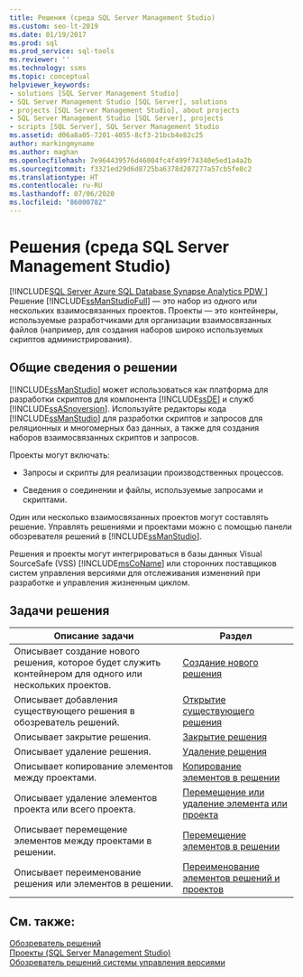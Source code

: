 ```yaml
---
title: Решения (среда SQL Server Management Studio)
ms.custom: seo-lt-2019
ms.date: 01/19/2017
ms.prod: sql
ms.prod_service: sql-tools
ms.reviewer: ''
ms.technology: ssms
ms.topic: conceptual
helpviewer_keywords:
- solutions [SQL Server Management Studio]
- SQL Server Management Studio [SQL Server], solutions
- projects [SQL Server Management Studio], about projects
- SQL Server Management Studio [SQL Server], projects
- scripts [SQL Server], SQL Server Management Studio
ms.assetid: d06a8a05-7201-4055-8cf3-21bcb4e82c25
author: markingmyname
ms.author: maghan
ms.openlocfilehash: 7e964439576d46004fc4f499f74340e5ed1a4a2b
ms.sourcegitcommit: f3321ed29d6d8725ba6378d207277a57cb5fe8c2
ms.translationtype: HT
ms.contentlocale: ru-RU
ms.lasthandoff: 07/06/2020
ms.locfileid: "86000782"
---
```

# <a name="solutions-sql-server-management-studio"></a>Решения (среда SQL Server Management Studio)
[!INCLUDE[SQL Server Azure SQL Database Synapse Analytics PDW ](../../includes/applies-to-version/sql-asdb-asdbmi-asa-pdw.md)]
Решение [!INCLUDE[ssManStudioFull](../../includes/ssmanstudiofull-md.md)] — это набор из одного или нескольких взаимосвязанных проектов. Проекты — это контейнеры, используемые разработчиками для организации взаимосвязанных файлов (например, для создания наборов широко используемых скриптов администрирования).  
  
## <a name="solution-overview"></a>Общие сведения о решении  
[!INCLUDE[ssManStudio](../../includes/ssmanstudio-md.md)] может использоваться как платформа для разработки скриптов для компонента [!INCLUDE[ssDE](../../includes/ssde_md.md)] и служб [!INCLUDE[ssASnoversion](../../includes/ssasnoversion_md.md)]. Используйте редакторы кода [!INCLUDE[ssManStudio](../../includes/ssmanstudio-md.md)] для разработки скриптов и запросов для реляционных и многомерных баз данных, а также для создания наборов взаимосвязанных скриптов и запросов.  
  
Проекты могут включать:  
  
-   Запросы и скрипты для реализации производственных процессов.  
  
-   Сведения о соединении и файлы, используемые запросами и скриптами.  
  
Один или несколько взаимосвязанных проектов могут составлять решение. Управлять решениями и проектами можно с помощью панели обозревателя решений в [!INCLUDE[ssManStudio](../../includes/ssmanstudio-md.md)].  
  
Решения и проекты могут интегрироваться в базы данных Visual SourceSafe (VSS) [!INCLUDE[msCoName](../../includes/msconame_md.md)] или сторонних поставщиков систем управления версиями для отслеживания изменений при разработке и управления жизненным циклом.  
  
## <a name="solution-tasks"></a>Задачи решения  
  
|Описание задачи|Раздел|  
|--------------------|---------|  
|Описывает создание нового решения, которое будет служить контейнером для одного или нескольких проектов.|[Создание нового решения](../../ssms/solution/create-a-new-solution.md)|  
|Описывает добавления существующего решения в обозреватель решений.|[Открытие существующего решения](../../ssms/solution/open-an-existing-solution.md)|  
|Описывает закрытие решения.|[Закрытие решения](../../ssms/solution/close-a-solution.md)|  
|Описывает удаление решения.|[Удаление решения](../../ssms/solution/delete-a-solution.md)|  
|Описывает копирование элементов между проектами.|[Копирование элементов в решении](../../ssms/solution/copy-items-in-a-solution.md)|  
|Описывает удаление элементов проекта или всего проекта.|[Перемещение или удаление элемента или проекта](../../ssms/solution/remove-or-delete-an-item-or-project.md)|  
|Описывает перемещение элементов между проектами в решении.|[Перемещение элементов в решении](../../ssms/solution/move-items-in-a-solution.md)|  
|Описывает переименование решения или элементов в решении.|[Переименование элементов решений и проектов](../../ssms/solution/rename-solutions-and-project-items.md)|  
  
## <a name="see-also"></a>См. также:  
[Обозреватель решений](../../ssms/solution/solution-explorer.md)  
[Проекты (SQL Server Management Studio)](../../ssms/solution/projects-sql-server-management-studio.md)  
[Обозреватель решений системы управления версиями](https://msdn.microsoft.com/library/ms173879.aspx)  
  
